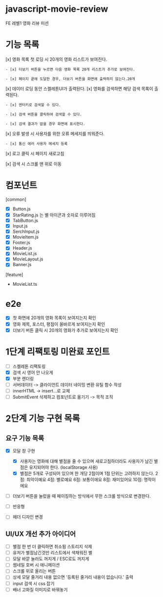 # javascript-movie-review

FE 레벨1 영화 리뷰 미션

# 기능 목록

[x] 영화 목록 첫 로딩 시 20개의 영화 리스트가 보여진다.

    - [x] 더보기 버튼을 누르면 다음 영화 목록 20개 리스트가 추가로 보여진다.

    - [x] 페이지 끝에 도달한 경우, 더보기 버튼을 화면에 출력하지 않는다.20개

[x] 데이터 로딩 동안 스켈레톤UI가 출력된다.
[x] 영화를 검색하면 해당 검색 목록이 출력된다.

    - [x] 엔터키로 검색할 수 있다.

    - [x] 검색 버튼을 클릭하여 검색할 수 있다.

    - [x] 검색 결과가 없을 경우 화면에 표시한다.

[x] 오류 발생 시 사용자를 위한 오류 메세지를 띄워준다.

    - [x] 통신 에러 사용자 메세지 등록

[x] 로고 클릭 시 페이지 새로고침

[x] 검색 시 스크롤 맨 위로 이동

# 컴포넌트

[common]

- [x] Button.js
- [x] StarRating.js 는 별 아이콘과 숫자로 이루어짐
- [x] TabButton.js
- [x] Input.js
- [x] SerchInput.js
- [x] MovieItem.js
- [x] Footer.js
- [x] Header.js
- [x] MovieList.js
- [x] MovieLayout.js
- [x] Banner.js

[feature]

- MovieList.ts

# e2e

- [x] 첫 화면에 20개의 영화 목록이 보여지는지 확인
- [x] 영화 제목, 포스터, 평점이 올바르게 보여지는지 확인
- [x] 더보기 버튼 클릭 시 20개의 영화가 추가로 보여지는지 확인

# 1단계 리팩토링 미완료 포인트

- [ ] 스켈레톤 리팩토링
- [x] 검색 시 영어 안 나오게
- [x] 부분 렌더링
- [ ] 서버데이터 -> 클라이언트 데이터 네이밍 변환 유틸 함수 작성
- [ ] innerHTML -> insert...로 교체
- [ ] SubmitEvent 삭제하고 컴포넌트로 옮기기 -> 목적 조직

# 2단계 기능 구현 목록

## 요구 기능 목록

- [x] 모달 창 구현

  - [x] 사용자는 영화에 대해 별점을 줄 수 있으며 새로고침하더라도 사용자가 남긴 별점은 유지되어야 한다. (localStorage 사용)
  - [x] 별점은 5개로 구성되어 있으며 한 개당 2점이며 1점 단위는 고려하지 않는다.
        2점: 최악이예요
        4점: 별로예요
        6점: 보통이에요
        8점: 재미있어요
        10점: 명작이에요

- [ ] 더보기 버튼을 눌렀을 때 페이징하는 방식에서 무한 스크롤 방식으로 변경한다.

- [ ] 반응형

- [ ] 헤더 디자인 변경

## UI/UX 개선 추가 아이디어

- [ ] 별점 한 번 더 클릭하면 취소됨 스토리지 삭제
- [ ] 유저가 별점남긴것만 리스트에서 색채워진 별
- [ ] 모달 바깥 눌러도 꺼지게 / ESC로도 꺼지게
- [ ] 썸네일 호버 시 애니메이션
- [ ] 스크롤 위로 올리는 버튼
- [ ] 상세 모달 줄거리 내용 없으면 '등록된 줄거리 내용이 없습니다.' 출력
- [ ] input 검색 시 css 잡기
- [ ] 배너 고화질 이미지로 바꿔놓기
